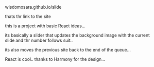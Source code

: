 
wisdomosara.github.io/slide

thats thr link to the site



this is a project with basic React ideas...

its basically a slider that updates the background image with the current slide
and thr number follows suit..

its also moves the previous site back to the end of the queue...

React is cool..
thanks to Harmony for the design...

